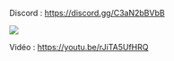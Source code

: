 Discord : https://discord.gg/C3aN2bBVbB

<img src="https://i.imgur.com/sd0LHy5.png">

Vidéo : https://youtu.be/rJiTA5UfHRQ
